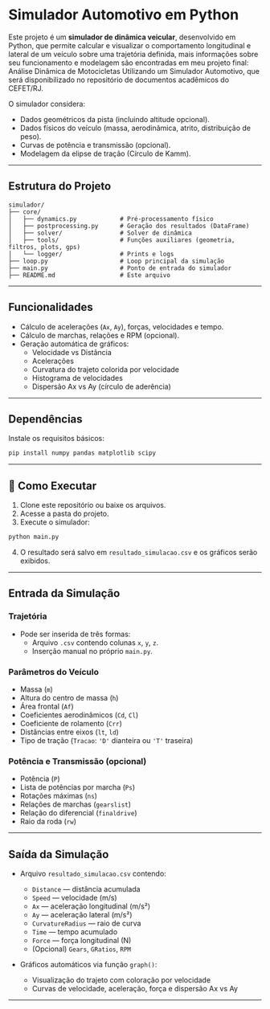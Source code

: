 
# Simulador Automotivo em Python

Este projeto é um **simulador de dinâmica veicular**, desenvolvido em Python, que permite calcular e visualizar o comportamento longitudinal e lateral de um veículo sobre uma trajetória definida, mais informações sobre seu funcionamento e modelagem são encontradas em meu projeto final: Análise Dinâmica de Motocicletas Utilizando um Simulador Automotivo, que será disponibilizado no repositório de documentos acadêmicos do CEFET/RJ.

O simulador considera:
- Dados geométricos da pista (incluindo altitude opcional).
- Dados físicos do veículo (massa, aerodinâmica, atrito, distribuição de peso).
- Curvas de potência e transmissão (opcional).
- Modelagem da elipse de tração (Círculo de Kamm).

---

## Estrutura do Projeto

```plaintext
simulador/
├── core/
│   ├── dynamics.py            # Pré-processamento físico
│   ├── postprocessing.py      # Geração dos resultados (DataFrame)
│   ├── solver/                # Solver de dinâmica
│   ├── tools/                 # Funções auxiliares (geometria, filtros, plots, gps)
│   └── logger/                # Prints e logs
├── loop.py                    # Loop principal da simulação
├── main.py                    # Ponto de entrada do simulador
├── README.md                  # Este arquivo
```

---

## Funcionalidades
- Cálculo de acelerações (`Ax`, `Ay`), forças, velocidades e tempo.
- Cálculo de marchas, relações e RPM (opcional).
- Geração automática de gráficos:
  - Velocidade vs Distância
  - Acelerações
  - Curvatura do trajeto colorida por velocidade
  - Histograma de velocidades
  - Dispersão Ax vs Ay (círculo de aderência)

---

##  Dependências

Instale os requisitos básicos:

```bash
pip install numpy pandas matplotlib scipy
```

---

## 🚗 Como Executar

1. Clone este repositório ou baixe os arquivos.
2. Acesse a pasta do projeto.
3. Execute o simulador:

```bash
python main.py
```

4. O resultado será salvo em `resultado_simulacao.csv` e os gráficos serão exibidos.

---

##  Entrada da Simulação

### Trajetória
- Pode ser inserida de três formas:
  - Arquivo `.csv` contendo colunas `x`, `y`, `z`.
  - Inserção manual no próprio `main.py`.

### Parâmetros do Veículo
- Massa (`m`)
- Altura do centro de massa (`h`)
- Área frontal (`Af`)
- Coeficientes aerodinâmicos (`Cd`, `Cl`)
- Coeficiente de rolamento (`Crr`)
- Distâncias entre eixos (`lt`, `ld`)
- Tipo de tração (`Tracao`: `'D'` dianteira ou `'T'` traseira)

### Potência e Transmissão (opcional)
- Potência (`P`)
- Lista de potências por marcha (`Ps`)
- Rotações máximas (`ns`)
- Relações de marchas (`gearslist`)
- Relação do diferencial (`finaldrive`)
- Raio da roda (`rw`)

---

##  Saída da Simulação
- Arquivo `resultado_simulacao.csv` contendo:
  - `Distance` — distância acumulada
  - `Speed` — velocidade (m/s)
  - `Ax` — aceleração longitudinal (m/s²)
  - `Ay` — aceleração lateral (m/s²)
  - `CurvatureRadius` — raio de curva
  - `Time` — tempo acumulado
  - `Force` — força longitudinal (N)
  - (Opcional) `Gears`, `GRatios`, `RPM`

- Gráficos automáticos via função `graph()`:
  - Visualização do trajeto com coloração por velocidade
  - Curvas de velocidade, aceleração, força e dispersão Ax vs Ay

---

